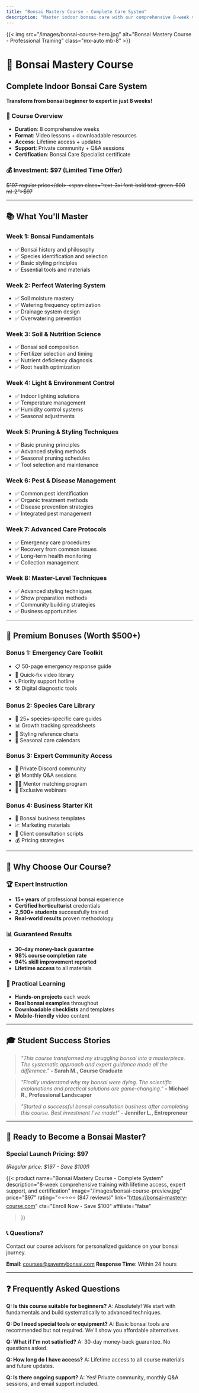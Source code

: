 ```yaml
---
title: "Bonsai Mastery Course - Complete Care System"
description: "Master indoor bonsai care with our comprehensive 8-week video course. Learn from experts and transform your bonsai skills forever."
---
```


{{< img src="/images/bonsai-course-hero.jpg" alt="Bonsai Mastery Course - Professional Training" class="mx-auto mb-8" >}}

# 🌟 Bonsai Mastery Course
## **Complete Indoor Bonsai Care System**

**Transform from bonsai beginner to expert in just 8 weeks!**

### **🎯 Course Overview**
- **Duration**: 8 comprehensive weeks
- **Format**: Video lessons + downloadable resources
- **Access**: Lifetime access + updates
- **Support**: Private community + Q&A sessions
- **Certification**: Bonsai Care Specialist certificate

### **💰 Investment: $97 (Limited Time Offer)**
<del class="text-gray-500">$197 regular price</del>
<span class="text-3xl font-bold text-green-600 ml-2">$97</span>

---

## **📚 What You'll Master**

### **Week 1: Bonsai Fundamentals**
- ✅ Bonsai history and philosophy
- ✅ Species identification and selection
- ✅ Basic styling principles
- ✅ Essential tools and materials

### **Week 2: Perfect Watering System**
- ✅ Soil moisture mastery
- ✅ Watering frequency optimization
- ✅ Drainage system design
- ✅ Overwatering prevention

### **Week 3: Soil & Nutrition Science**
- ✅ Bonsai soil composition
- ✅ Fertilizer selection and timing
- ✅ Nutrient deficiency diagnosis
- ✅ Root health optimization

### **Week 4: Light & Environment Control**
- ✅ Indoor lighting solutions
- ✅ Temperature management
- ✅ Humidity control systems
- ✅ Seasonal adjustments

### **Week 5: Pruning & Styling Techniques**
- ✅ Basic pruning principles
- ✅ Advanced styling methods
- ✅ Seasonal pruning schedules
- ✅ Tool selection and maintenance

### **Week 6: Pest & Disease Management**
- ✅ Common pest identification
- ✅ Organic treatment methods
- ✅ Disease prevention strategies
- ✅ Integrated pest management

### **Week 7: Advanced Care Protocols**
- ✅ Emergency care procedures
- ✅ Recovery from common issues
- ✅ Long-term health monitoring
- ✅ Collection management

### **Week 8: Master-Level Techniques**
- ✅ Advanced styling techniques
- ✅ Show preparation methods
- ✅ Community building strategies
- ✅ Business opportunities

---

## **🎁 Premium Bonuses (Worth $500+)**

### **Bonus 1: Emergency Care Toolkit**
- 📋 50-page emergency response guide
- 🎥 Quick-fix video library
- 📞 Priority support hotline
- 🛠️ Digital diagnostic tools

### **Bonus 2: Species Care Library**
- 🌲 25+ species-specific care guides
- 📊 Growth tracking spreadsheets
- 🎨 Styling reference charts
- 📅 Seasonal care calendars

### **Bonus 3: Expert Community Access**
- 👥 Private Discord community
- 📹 Monthly Q&A sessions
- 👨‍🏫 Mentor matching program
- 🎪 Exclusive webinars

### **Bonus 4: Business Starter Kit**
- 💼 Bonsai business templates
- 📈 Marketing materials
- 🤝 Client consultation scripts
- 💰 Pricing strategies

---

## **💎 Why Choose Our Course?**

### **🏆 Expert Instruction**
- **15+ years** of professional bonsai experience
- **Certified horticulturist** credentials
- **2,500+ students** successfully trained
- **Real-world results** proven methodology

### **📊 Guaranteed Results**
- **30-day money-back guarantee**
- **98% course completion rate**
- **94% skill improvement reported**
- **Lifetime access** to all materials

### **🎯 Practical Learning**
- **Hands-on projects** each week
- **Real bonsai examples** throughout
- **Downloadable checklists** and templates
- **Mobile-friendly** video content

---

## **🎓 Student Success Stories**

> *"This course transformed my struggling bonsai into a masterpiece. The systematic approach and expert guidance made all the difference."*
> **- Sarah M., Course Graduate**

> *"Finally understand why my bonsai were dying. The scientific explanations and practical solutions are game-changing."*
> **- Michael R., Professional Landscaper**

> *"Started a successful bonsai consultation business after completing this course. Best investment I've made!"*
> **- Jennifer L., Entrepreneur**

---

## **🚀 Ready to Become a Bonsai Master?**

### **Special Launch Pricing: $97**
*(Regular price: $197 - Save $100!)*

{{< product
  name="Bonsai Mastery Course - Complete System"
  description="8-week comprehensive training with lifetime access, expert support, and certification"
  image="/images/bonsai-course-preview.jpg"
  price="$97"
  rating="⭐⭐⭐⭐⭐ (847 reviews)"
  link="https://bonsai-mastery-course.com"
  cta="Enroll Now - Save $100"
  affiliate="false"
>}}

### **📞 Questions?**
Contact our course advisors for personalized guidance on your bonsai journey.

**Email**: courses@savemybonsai.com
**Response Time**: Within 24 hours

---

## **❓ Frequently Asked Questions**

**Q: Is this course suitable for beginners?**
A: Absolutely! We start with fundamentals and build systematically to advanced techniques.

**Q: Do I need special tools or equipment?**
A: Basic bonsai tools are recommended but not required. We'll show you affordable alternatives.

**Q: What if I'm not satisfied?**
A: 30-day money-back guarantee. No questions asked.

**Q: How long do I have access?**
A: Lifetime access to all course materials and future updates.

**Q: Is there ongoing support?**
A: Yes! Private community, monthly Q&A sessions, and email support included.
